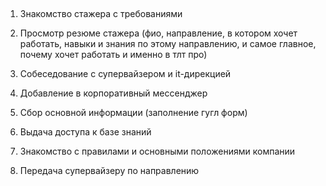 

##

1. Знакомство стажера с требованиями

2. Просмотр резюме стажера (фио, направление, в котором хочет работать, навыки и знания по этому направлению, и самое главное, почему хочет работать и именно в тлт про)

3. Собеседование с супервайзером и it-дирекцией 

4. Добавление в корпоративный мессенджер

5. Сбор основной информации (заполнение гугл форм)

6. Выдача доступа к базе знаний

7. Знакомство с правилами и основными положениями компании

8. Передача супервайзеру по направлению
